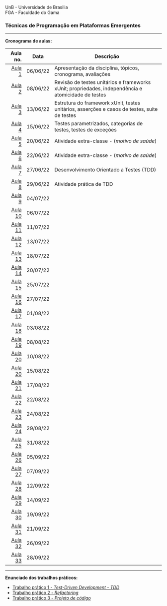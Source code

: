 UnB - Universidade de Brasilia  
FGA - Faculdade do Gama  

### Técnicas de Programação em Plataformas Emergentes

---

**Cronograma de aulas:**   

|          Aula no. |  **Data** |Descrição                                                |
|------------------:|:--------:|---------------------------------------------------------|
|   [Aula 1](aula1) |  06/06/22 |Apresentação da disciplina, tópicos, cronograma, avaliações |
|   [Aula 2](aula2) |  08/06/22 |Revisão de testes unitários e frameworks xUnit; propriedades, independência e atomicidade de testes|
|   [Aula 3](aula3) |  13/06/22 |Estrutura do framework xUnit, testes unitários, asserções e casos de testes, suite de testes|
|   [Aula 4](aula4) |  15/06/22 |Testes parametrizados, categorias de testes, testes de exceções|
|   [Aula 5](aula5) |  20/06/22 |Atividade extra-classe - (_motivo de saúde_)             |
|   [Aula 6](aula6) |  22/06/22 |Atividade extra-classe - (_motivo de saúde_)             |
|   [Aula 7](aula7) |  27/06/22 |Desenvolvimento Orientado a Testes (TDD)                 |
|   [Aula 8](aula8) |  29/06/22 |Atividade prática de TDD                                 |
|   [Aula 9](aula9) |  04/07/22 |                                                         |
| [Aula 10](aula10) |  06/07/22 |                                                         |
| [Aula 11](aula11) |  11/07/22 |                                                         |
| [Aula 12](aula12) |  13/07/22 |                                                         |
| [Aula 13](aula13) |  18/07/22 |                                                         |
| [Aula 14](aula14) |  20/07/22 |                                                         |
| [Aula 15](aula15) |  25/07/22 |                                                         |
| [Aula 16](aula16) |  27/07/22 |                                                         |
| [Aula 17](aula17) |  01/08/22 |                                                         |
| [Aula 18](aula18) |  03/08/22 |                                                         |
| [Aula 19](aula19) |  08/08/22 |                                                         |
| [Aula 20](aula20) |  10/08/22 |                                                         |
| [Aula 20](aula20) |  15/08/22 |                                                         |
| [Aula 21](aula21) |  17/08/22 |                                                         |
| [Aula 22](aula22) |  22/08/22 |                                                         |
| [Aula 23](aula23) |  24/08/22 |                                                         |
| [Aula 24](aula24) |  29/08/22 |                                                         |
| [Aula 25](aula25) |  31/08/22 |                                                         |
| [Aula 26](aula26) |  05/09/22 |                                                         |
| [Aula 27](aula27) |  07/09/22 |                                                         |
| [Aula 28](aula28) |  12/09/22 |                                                         |
| [Aula 29](aula29) |  14/09/22 |                                                         |
| [Aula 30](aula30) |  19/09/22 |                                                         |
| [Aula 31](aula31) |  21/09/22 |                                                         |
| [Aula 32](aula32) |  26/09/22 |                                                         |
| [Aula 33](aula33) |  28/09/22 |                                                         |


---
**Enunciado dos trabalhos práticos:**
 
* [Trabalho prático 1 - _Test-Driven Development - TDD_](tp1)
* [Trabalho prático 2 - _Refactoring_](tp2)
* [Trabalho prático 3 - _Projeto de código_](tp3)
